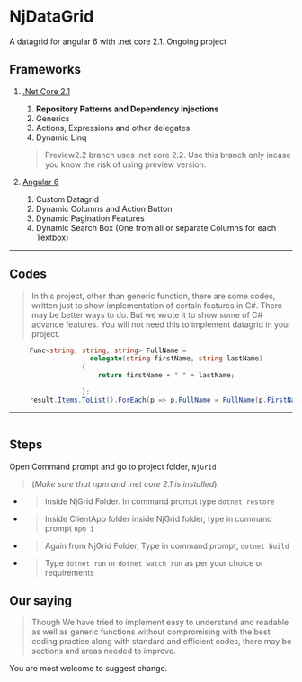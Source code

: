 # NjDataGrid
A datagrid for angular 6 with .net core 2.1. Ongoing project

## Frameworks

1. [.Net Core 2.1](https://www.microsoft.com/net/download)

    1. **Repository Patterns and Dependency Injections**
    2. Generics
    3. Actions, Expressions and other delegates
    4. Dynamic Linq
   > Preview2.2 branch uses .net core 2.2. Use this branch only incase you know the risk of using preview version.
    
2. [Angular 6](https://angular.io)
    1. Custom Datagrid
    2. Dynamic Columns and Action Button
    3. Dynamic Pagination Features
    4. Dynamic Search Box (One from all or separate Columns for each Textbox)


***
## Codes
> In this project, other than generic function, there are some codes, written just to show implementation of certain features in C#. There may be better ways to do. But we wrote it to show some of C# advance features. You will not need this to implement datagrid in your project.
```csharp
     Func<string, string, string> FullName = 
                    delegate(string firstName, string lastName)
                  {
                      return firstName + " " + lastName;

                  };
     result.Items.ToList().ForEach(p => p.FullName = FullName(p.FirstName, p.LastName));
```
***

***
## Steps
Open Command prompt and go to project folder, ```NjGrid```
> (*Make sure that npm and .net core 2.1 is installed*).
* > Inside NjGrid Folder. In command prompt type ```dotnet restore```
* > Inside ClientApp folder inside NjGrid folder, type in command prompt ```npm i```  
* > Again from NjGrid Folder, Type in command prompt, ```dotnet build```
* > Type ```dotnet run``` or ```dotnet watch run``` as per your choice or requirements

## Our saying
   > Though We have tried to implement easy to understand and readable as well as generic functions without compromising with the best coding practise along with standard and efficient codes, there may be sections and areas needed to improve.
   
   You are most welcome to suggest change. 



